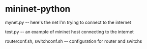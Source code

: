 # mininet-python
mynet.py -- here's the net I'm trying to connect to the internet

test.py -- an example of mininet host connecting to the internet

routerconf.sh, switchconf.sh -- configuration for router and switchs
